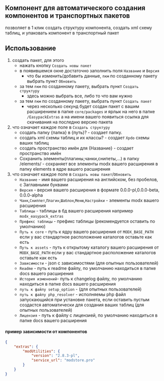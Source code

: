 Компонент для автоматического создания компонентов и транспортных пакетов
 ---
позволяет в 1 клик создать структуру компонента, создать xml схему таблиц, и упаковать компонент в транспортный пакет

## Использование
 1) создать пакет, для этого
    - нажать кнопку `Создать новы пакет` 
    - в появившемся окне достаточно заполнить поля  `Название` и `Версия`
      - что бы изменить/добавить данные, `пкм` по созданному пакету  выбрать пункт `Обновить`
    * за тем `пкм` по созданному пакету, выбрать пункт `Создать структуру`
      - здесь можно выбрать все, либо то что вам нужно
    - за тем `пкм` по созданному пакету, выбрать пункт `Создать пакет`
      - через несколько секунд будет создан пакет с вашим расширением в папке `core/packages` и ярлык на него в папке `/EasypackExtras` а на имени вашего появиться ссылка для скачивания на последню версию пакета
 2) что означает каждое поле в `Создать структуру`
    - создать папку {папка} в {путь}? - создает папку.
    - создать xml схемы таблиц и их классы? - создает `Xpdo` схемы ваших таблиц
    - создать пространство имён для {Название} - создает пространство имён
    - Сохранить элементы(плагины,чанки,снипеты,...) в папку /elements/ - сохраняет все элементы modx вашего расширения в папку elements в ядре вашего расширения
 3) что означает каждое поле в `Создать новы пакет`/`Обновить`
    - `Название` - имя вашего расширения на английском, без пробелов, с Заглавными буквами
    - `Версия`   - версия вашего расширения в формате 0.0.0-pl,0.0.0-beta, 0.0.0-alpha
    - `Чанк`,`Сниппет`,`Плагин`,`Шаблон`,`Меню`,`Настройки` - элементы modx вашего расширения
    - `Таблицы` - таблицы в бд вашего расширения например `modx_easypack_extras`
    - `Префикс таблицы` - префикс таблицы (рекомендуется оставить по умолчанию)
    - `Путь к core` - путь к ядру вашего расширения от `MODX_BASE_PATH` если у вас стандартное расположение каталогов оставьте как есть
    - `Путь к assets` - путь к открытому каталогу вашего расширения от `MODX_BASE_PATH` если у вас стандартное расположение каталогов оставьте как есть  
    - `Зависимости` - json с зависимостями (для опытных пользователей)
    - `Readme` - путь к readme файлу, по умолчанию находиться в папке docs вашего расширения
    - `История изменений`- путь к changelog файлу, по умолчанию находиться в папке docs вашего расширения
    - `путь к файлу setup_option` - (для опытных пользователей)
    - `путь к файлу php_resolver` - исполняемы php файл запускающийся при установке пакета, если оставить пустым создастся автоматически для создания ваших таблиц (для опытных пользователей)
    - `Лицензия` - путь к файлу с лицензией, по умолчанию находиться в папке docs вашего расширения

#### пример зависимости от компонентов
```json
{
	"extras": {
		"modUtilities": {
			"version": "2.8.3-pl",
			"service_url": "modstore.pro"
		}
	}
}
```